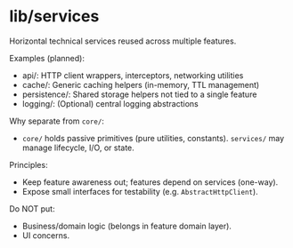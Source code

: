 # lib/services

Horizontal technical services reused across multiple features.

Examples (planned):

- api/: HTTP client wrappers, interceptors, networking utilities
- cache/: Generic caching helpers (in-memory, TTL management)
- persistence/: Shared storage helpers not tied to a single feature
- logging/: (Optional) central logging abstractions

Why separate from `core/`:

- `core/` holds passive primitives (pure utilities, constants). `services/` may manage lifecycle, I/O, or state.

Principles:

- Keep feature awareness out; features depend on services (one-way).
- Expose small interfaces for testability (e.g. `AbstractHttpClient`).

Do NOT put:

- Business/domain logic (belongs in feature domain layer).
- UI concerns.
